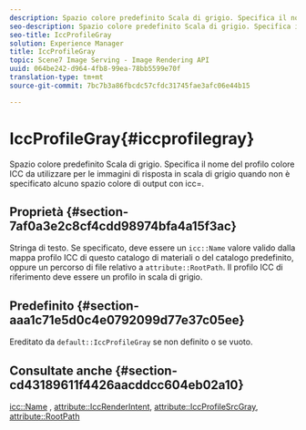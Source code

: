 ```yaml
---
description: Spazio colore predefinito Scala di grigio. Specifica il nome del profilo colore ICC da utilizzare per le immagini di risposta in scala di grigio quando non è specificato alcuno spazio colore di output con icc=.
seo-description: Spazio colore predefinito Scala di grigio. Specifica il nome del profilo colore ICC da utilizzare per le immagini di risposta in scala di grigio quando non è specificato alcuno spazio colore di output con icc=.
seo-title: IccProfileGray
solution: Experience Manager
title: IccProfileGray
topic: Scene7 Image Serving - Image Rendering API
uuid: 064be242-d964-4fb8-99ea-78bb5599e70f
translation-type: tm+mt
source-git-commit: 7bc7b3a86fbcdc57cfdc31745fae3afc06e44b15

---
```



# IccProfileGray{#iccprofilegray}

Spazio colore predefinito Scala di grigio. Specifica il nome del profilo colore ICC da utilizzare per le immagini di risposta in scala di grigio quando non è specificato alcuno spazio colore di output con icc=.

## Proprietà {#section-7af0a3e2c8cf4cdd98974bfa4a15f3ac}

Stringa di testo. Se specificato, deve essere un `icc::Name` valore valido dalla mappa profilo ICC di questo catalogo di materiali o del catalogo predefinito, oppure un percorso di file relativo a `attribute::RootPath`. Il profilo ICC di riferimento deve essere un profilo in scala di grigio.

## Predefinito {#section-aaa1c71e5d0c4e0792099d77e37c05ee}

Ereditato da `default::IccProfileGray` se non definito o se vuoto.

## Consultate anche {#section-cd43189611f4426aacddcc604eb02a10}

[icc::Name](../../../../../ir-api/material-cat/image-rendering-api-ref/c-ir-material-catalog/c-ir-icc-profile-map-reference/r-ir-name-icc.md#reference-7a293ede360e433782575f8f6a562ac2) , [attribute::IccRenderIntent](../../../../../ir-api/material-cat/image-rendering-api-ref/c-ir-material-catalog/c-ir-attributes-reference/r-ir-iccrenderintent.md#reference-3b80b7a4c25545a593c5076f318b5c40), [attribute::IccProfileSrcGray](../../../../../ir-api/material-cat/image-rendering-api-ref/c-ir-material-catalog/c-ir-attributes-reference/r-ir-iccprofilesrcgray.md#reference-a2abcd4aa5864738bbea8f55706deaf2), [attribute::RootPath](../../../../../ir-api/material-cat/image-rendering-api-ref/c-ir-material-catalog/c-ir-attributes-reference/r-ir-rootpath.md#reference-a4d7c96b62e14fcbad1740c702f160f3)
